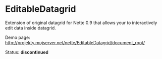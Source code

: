 EditableDatagrid
================

Extension of original datagrid for Nette 0.9 that allows your to interactively edit data inside datagrid.

Demo page: http://projekty.mujserver.net/nette/EditableDatagrid/document_root/

Status: **discontinued**
